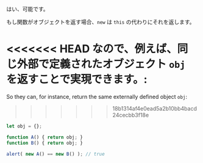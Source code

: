 はい、可能です。

もし関数がオブジェクトを返す場合、`new` は `this` の代わりにそれを返します。

<<<<<<< HEAD
なので、例えば、同じ外部で定義されたオブジェクト `obj` を返すことで実現できます。:
=======
So they can, for instance, return the same externally defined object `obj`:
>>>>>>> 18b1314af4e0ead5a2b10bb4bacd24cecbb3f18e

```js run no-beautify
let obj = {};

function A() { return obj; }
function B() { return obj; }

alert( new A() == new B() ); // true
```
